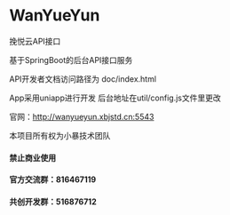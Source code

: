 # WanYueYun

挽悦云API接口

基于SpringBoot的后台API接口服务

API开发者文档访问路径为 doc/index.html

App采用uniapp进行开发
后台地址在util/config.js文件里更改

官网：http://wanyueyun.xbjstd.cn:5543

本项目所有权为小暴技术团队

#### 禁止商业使用

#### 官方交流群：816467119

#### 共创开发群：516876712
